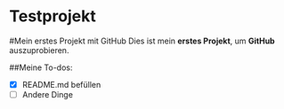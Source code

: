 # Testprojekt
#Mein erstes Projekt mit GitHub
Dies ist mein **erstes Projekt**, um **GitHub** auszuprobieren.

##Meine To-dos:
- [x] README.md befüllen 
- [ ] Andere Dinge
